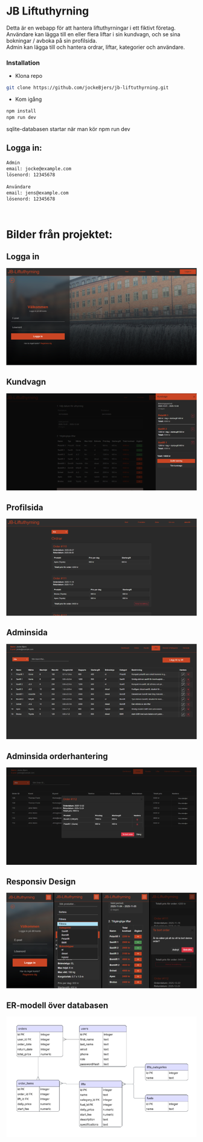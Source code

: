 # JB Liftuthyrning

Detta är en webapp för att hantera liftuthyrningar i ett fiktivt företag. <br>
Användare kan lägga till en eller flera liftar i sin kundvagn, och se sina bokningar / avboka på sin profilsida. <br>
Admin kan lägga till och hantera ordrar, liftar, kategorier och användare. <br>


### Installation 
- Klona repo
```bash
git clone https://github.com/jockeBjers/jb-liftuthyrning.git
```

- Kom igång
```bash
npm install
npm run dev
```

sqlite-databasen startar när man kör npm run dev

## Logga in:
```
Admin
email: jocke@example.com
lösenord: 12345678

Användare
email: jens@example.com
lösenord: 12345678
```
<br>

# Bilder från projektet: 
    

## Logga in
<p align="center">
  <img src="./public/images/readme3.png" alt="readme" />
</p>

## Kundvagn
<p align="center">
  <img src="./public/images/readme1.png" alt="readme" />
</p>

## Profilsida
<p align="center">
  <img src="./public/images/readme2.png" alt="readme" />
</p>

## Adminsida
<p align="center">
  <img src="./public/images/readme4.png" alt="readme" />
</p>

## Adminsida orderhantering
<p align="center">
  <img src="./public/images/readme5.png" alt="readme" />
</p>

## Responsiv Design
<p align="center">
  <img src="./public/images/readmephone.png" alt="readme" />
</p>

## ER-modell över databasen
<p align="center">
  <img src="./public/images/er-diagram.png" alt="er-diagram" />
</p>

  <br>